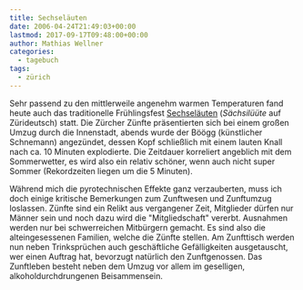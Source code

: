 ```yaml
---
title: Sechseläuten
date: 2006-04-24T21:49:03+00:00
lastmod: 2017-09-17T09:48:00+00:00
author: Mathias Wellner
categories:
  - tagebuch
tags:
  - zürich
---
```

Sehr passend zu den mittlerweile angenehm warmen Temperaturen fand heute auch das traditionelle Frühlingsfest [Sechseläuten](https://de.wikipedia.org/wiki/Sechsel%C3%A4uten) (_Sächsilüüte_ auf Zürideutsch) statt. Die Zürcher Zünfte präsentierten sich bei einem großen Umzug durch die Innenstadt, abends wurde der Böögg (künstlicher Schnemann) angezündet, dessen Kopf schließlich mit einem lauten Knall nach ca. 10 Minuten explodierte. Die Zeitdauer korreliert angeblich mit dem Sommerwetter, es wird also ein relativ schöner, wenn auch nicht super Sommer (Rekordzeiten liegen um die 5 Minuten). 

Während mich die pyrotechnischen Effekte ganz verzauberten, muss ich doch einige kritische Bemerkungen zum Zunftwesen und Zunftumzug loslassen. Zünfte sind ein Relikt aus vergangener Zeit, Mitglieder dürfen nur Männer sein und noch dazu wird die "Mitgliedschaft" vererbt. Ausnahmen werden nur bei schwerreichen Mitbürgern gemacht. Es sind also die alteingesessenen Familien, welche die Zünfte stellen. Am Zunfttisch werden nun neben Trinksprüchen auch geschäftliche Gefälligkeiten ausgetauscht, wer einen Auftrag hat, bevorzugt natürlich den Zunftgenossen. Das Zunftleben besteht neben dem Umzug vor allem im geselligen, alkoholdurchdrungenen Beisammensein.